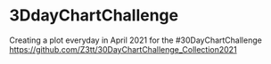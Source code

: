 # 3DdayChartChallenge

Creating a plot everyday in April 2021 for the #30DayChartChallenge 
https://github.com/Z3tt/30DayChartChallenge_Collection2021

